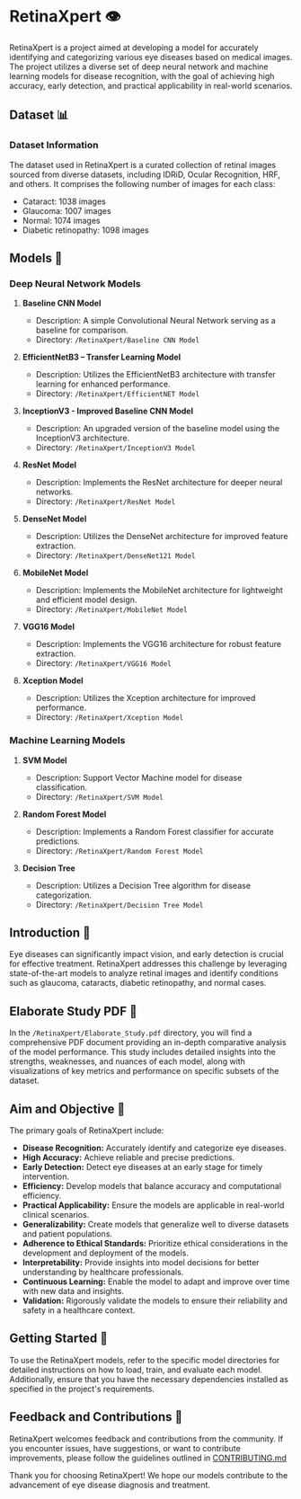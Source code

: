 # RetinaXpert 👁️

RetinaXpert is a project aimed at developing a model for accurately identifying and categorizing various eye diseases based on medical images. The project utilizes a diverse set of deep neural network and machine learning models for disease recognition, with the goal of achieving high accuracy, early detection, and practical applicability in real-world scenarios.


## Dataset 📊

### Dataset Information

The dataset used in RetinaXpert is a curated collection of retinal images sourced from diverse datasets, including IDRiD, Ocular Recognition, HRF, and others. It comprises the following number of images for each class:

- Cataract: 1038 images
- Glaucoma: 1007 images
- Normal: 1074 images
- Diabetic retinopathy: 1098 images


## Models 🧠

### Deep Neural Network Models
1. **Baseline CNN Model**
   - Description: A simple Convolutional Neural Network serving as a baseline for comparison.
   - Directory: `/RetinaXpert/Baseline CNN Model`

2. **EfficientNetB3 – Transfer Learning Model**
   - Description: Utilizes the EfficientNetB3 architecture with transfer learning for enhanced performance.
   - Directory: `/RetinaXpert/EfficientNET Model`

3. **InceptionV3 - Improved Baseline CNN Model**
   - Description: An upgraded version of the baseline model using the InceptionV3 architecture.
   - Directory: `/RetinaXpert/InceptionV3 Model`

4. **ResNet Model**
   - Description: Implements the ResNet architecture for deeper neural networks.
   - Directory: `/RetinaXpert/ResNet Model`

5. **DenseNet Model**
   - Description: Utilizes the DenseNet architecture for improved feature extraction.
   - Directory: `/RetinaXpert/DenseNet121 Model`

6. **MobileNet Model**
   - Description: Implements the MobileNet architecture for lightweight and efficient model design.
   - Directory: `/RetinaXpert/MobileNet Model`

7. **VGG16 Model**
   - Description: Implements the VGG16 architecture for robust feature extraction.
   - Directory: `/RetinaXpert/VGG16 Model`

8. **Xception Model**
   - Description: Utilizes the Xception architecture for improved performance.
   - Directory: `/RetinaXpert/Xception Model`

### Machine Learning Models
1. **SVM Model**
   - Description: Support Vector Machine model for disease classification.
   - Directory: `/RetinaXpert/SVM Model`

2. **Random Forest Model**
   - Description: Implements a Random Forest classifier for accurate predictions.
   - Directory: `/RetinaXpert/Random Forest Model`

3. **Decision Tree**
   - Description: Utilizes a Decision Tree algorithm for disease categorization.
   - Directory: `/RetinaXpert/Decision Tree Model`


## Introduction 🌟

Eye diseases can significantly impact vision, and early detection is crucial for effective treatment. RetinaXpert addresses this challenge by leveraging state-of-the-art models to analyze retinal images and identify conditions such as glaucoma, cataracts, diabetic retinopathy, and normal cases.


## Elaborate Study PDF 📑

In the `/RetinaXpert/Elaborate_Study.pdf` directory, you will find a comprehensive PDF document providing an in-depth comparative analysis of the model performance. This study includes detailed insights into the strengths, weaknesses, and nuances of each model, along with visualizations of key metrics and performance on specific subsets of the dataset.


## Aim and Objective 🎯

The primary goals of RetinaXpert include:

- **Disease Recognition:** Accurately identify and categorize eye diseases.
- **High Accuracy:** Achieve reliable and precise predictions.
- **Early Detection:** Detect eye diseases at an early stage for timely intervention.
- **Efficiency:** Develop models that balance accuracy and computational efficiency.
- **Practical Applicability:** Ensure the models are applicable in real-world clinical scenarios.
- **Generalizability:** Create models that generalize well to diverse datasets and patient populations.
- **Adherence to Ethical Standards:** Prioritize ethical considerations in the development and deployment of the models.
- **Interpretability:** Provide insights into model decisions for better understanding by healthcare professionals.
- **Continuous Learning:** Enable the model to adapt and improve over time with new data and insights.
- **Validation:** Rigorously validate the models to ensure their reliability and safety in a healthcare context.


## Getting Started 🚀

To use the RetinaXpert models, refer to the specific model directories for detailed instructions on how to load, train, and evaluate each model. Additionally, ensure that you have the necessary dependencies installed as specified in the project's requirements.


## Feedback and Contributions 🤝

RetinaXpert welcomes feedback and contributions from the community. If you encounter issues, have suggestions, or want to contribute improvements, please follow the guidelines outlined in [CONTRIBUTING.md](CONTRIBUTING.md)

Thank you for choosing RetinaXpert! We hope our models contribute to the advancement of eye disease diagnosis and treatment.
